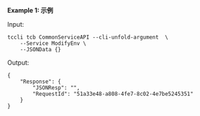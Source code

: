 **Example 1: 示例**



Input: 

```
tccli tcb CommonServiceAPI --cli-unfold-argument  \
    --Service ModifyEnv \
    --JSONData {}
```

Output: 
```
{
    "Response": {
        "JSONResp": "",
        "RequestId": "51a33e48-a808-4fe7-8c02-4e7be5245351"
    }
}
```


